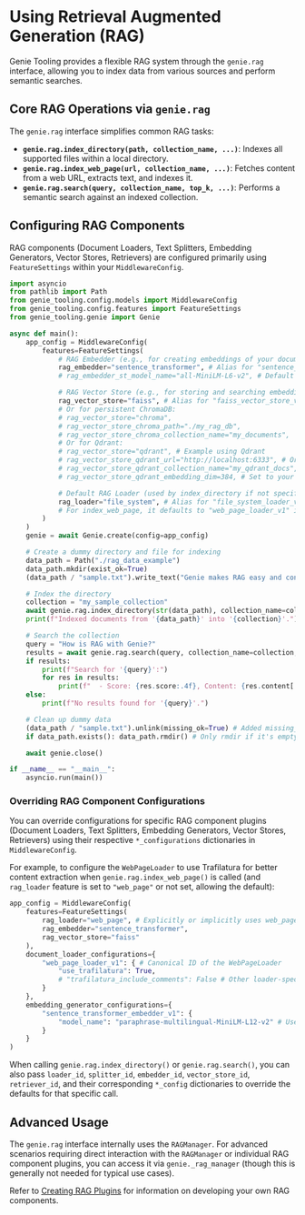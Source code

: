 # Using Retrieval Augmented Generation (RAG)

Genie Tooling provides a flexible RAG system through the `genie.rag` interface, allowing you to index data from various sources and perform semantic searches.

## Core RAG Operations via `genie.rag`

The `genie.rag` interface simplifies common RAG tasks:

*   **`genie.rag.index_directory(path, collection_name, ...)`**: Indexes all supported files within a local directory.
*   **`genie.rag.index_web_page(url, collection_name, ...)`**: Fetches content from a web URL, extracts text, and indexes it.
*   **`genie.rag.search(query, collection_name, top_k, ...)`**: Performs a semantic search against an indexed collection.

## Configuring RAG Components

RAG components (Document Loaders, Text Splitters, Embedding Generators, Vector Stores, Retrievers) are configured primarily using `FeatureSettings` within your `MiddlewareConfig`.

```python
import asyncio
from pathlib import Path
from genie_tooling.config.models import MiddlewareConfig
from genie_tooling.config.features import FeatureSettings
from genie_tooling.genie import Genie

async def main():
    app_config = MiddlewareConfig(
        features=FeatureSettings(
            # RAG Embedder (e.g., for creating embeddings of your documents)
            rag_embedder="sentence_transformer", # Alias for "sentence_transformer_embedder_v1"
            # rag_embedder_st_model_name="all-MiniLM-L6-v2", # Default ST model

            # RAG Vector Store (e.g., for storing and searching embeddings)
            rag_vector_store="faiss", # Alias for "faiss_vector_store_v1" (in-memory)
            # Or for persistent ChromaDB:
            # rag_vector_store="chroma",
            # rag_vector_store_chroma_path="./my_rag_db",
            # rag_vector_store_chroma_collection_name="my_documents",
            # Or for Qdrant:
            # rag_vector_store="qdrant", # Example using Qdrant
            # rag_vector_store_qdrant_url="http://localhost:6333", # Or path for local Qdrant
            # rag_vector_store_qdrant_collection_name="my_qdrant_docs",
            # rag_vector_store_qdrant_embedding_dim=384, # Set to your embedder's dimension (e.g., 384 for all-MiniLM-L6-v2)

            # Default RAG Loader (used by index_directory if not specified)
            rag_loader="file_system", # Alias for "file_system_loader_v1" (default for index_directory)
            # For index_web_page, it defaults to "web_page_loader_v1" internally if rag_loader is "web_page" or not set.
        )
    )
    genie = await Genie.create(config=app_config)

    # Create a dummy directory and file for indexing
    data_path = Path("./rag_data_example")
    data_path.mkdir(exist_ok=True)
    (data_path / "sample.txt").write_text("Genie makes RAG easy and configurable.")

    # Index the directory
    collection = "my_sample_collection"
    await genie.rag.index_directory(str(data_path), collection_name=collection)
    print(f"Indexed documents from '{data_path}' into '{collection}'.")

    # Search the collection
    query = "How is RAG with Genie?"
    results = await genie.rag.search(query, collection_name=collection, top_k=1)
    if results:
        print(f"Search for '{query}':")
        for res in results:
            print(f"  - Score: {res.score:.4f}, Content: {res.content[:100]}...")
    else:
        print(f"No results found for '{query}'.")

    # Clean up dummy data
    (data_path / "sample.txt").unlink(missing_ok=True) # Added missing_ok=True
    if data_path.exists(): data_path.rmdir() # Only rmdir if it's empty and exists

    await genie.close()

if __name__ == "__main__":
    asyncio.run(main())
```

### Overriding RAG Component Configurations

You can override configurations for specific RAG component plugins (Document Loaders, Text Splitters, Embedding Generators, Vector Stores, Retrievers) using their respective `*_configurations` dictionaries in `MiddlewareConfig`.

For example, to configure the `WebPageLoader` to use Trafilatura for better content extraction when `genie.rag.index_web_page()` is called (and `rag_loader` feature is set to `"web_page"` or not set, allowing the default):

```python
app_config = MiddlewareConfig(
    features=FeatureSettings(
        rag_loader="web_page", # Explicitly or implicitly uses web_page_loader_v1
        rag_embedder="sentence_transformer",
        rag_vector_store="faiss"
    ),
    document_loader_configurations={
        "web_page_loader_v1": { # Canonical ID of the WebPageLoader
            "use_trafilatura": True,
            # "trafilatura_include_comments": False # Other loader-specific settings
        }
    },
    embedding_generator_configurations={
        "sentence_transformer_embedder_v1": {
            "model_name": "paraphrase-multilingual-MiniLM-L12-v2" # Use a different ST model
        }
    }
)
```

When calling `genie.rag.index_directory()` or `genie.rag.search()`, you can also pass `loader_id`, `splitter_id`, `embedder_id`, `vector_store_id`, `retriever_id`, and their corresponding `*_config` dictionaries to override the defaults for that specific call.

## Advanced Usage

The `genie.rag` interface internally uses the `RAGManager`. For advanced scenarios requiring direct interaction with the `RAGManager` or individual RAG component plugins, you can access it via `genie._rag_manager` (though this is generally not needed for typical use cases).

Refer to [Creating RAG Plugins](creating_rag_plugins.md) for information on developing your own RAG components.
